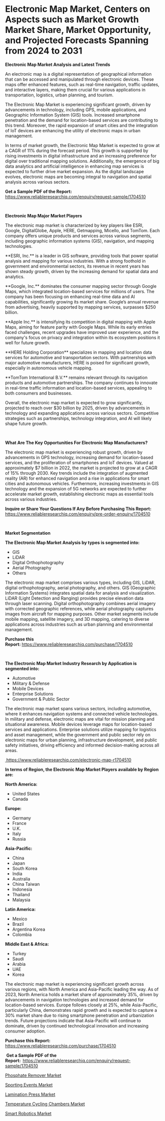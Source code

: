 <p><h1>Electronic Map Market, Centers on Aspects such as Market Growth Market Share, Market Opportunity, and Projected Forecasts Spanning from 2024 to 2031</h1></p><p><strong>Electronic Map Market Analysis and Latest Trends</strong></p>
<p><p>An electronic map is a digital representation of geographical information that can be accessed and manipulated through electronic devices. These maps offer enhanced features, such as real-time navigation, traffic updates, and interactive layers, making them crucial for various applications in transportation, logistics, urban planning, and tourism. </p><p>The Electronic Map Market is experiencing significant growth, driven by advancements in technology, including GPS, mobile applications, and Geographic Information System (GIS) tools. Increased smartphone penetration and the demand for location-based services are contributing to this trend. Moreover, the rapid expansion of smart cities and the integration of IoT devices are enhancing the utility of electronic maps in urban management.</p><p>In terms of market growth, the Electronic Map Market is expected to grow at a CAGR of 11% during the forecast period. This growth is supported by rising investments in digital infrastructure and an increasing preference for digital over traditional mapping solutions. Additionally, the emergence of big data analytics and artificial intelligence in enhancing map services is expected to further drive market expansion. As the digital landscape evolves, electronic maps are becoming integral to navigation and spatial analysis across various sectors.</p></p>
<p><strong>Get a Sample PDF of the Report:&nbsp;</strong> <a href="https://www.reliableresearchiq.com/enquiry/request-sample/1704510?utm_campaign=104&utm_medium=2&utm_source=Github&utm_content=ia&utm_term=21102024&utm_id=electronic-map">https://www.reliableresearchiq.com/enquiry/request-sample/1704510</a></p>
<p>&nbsp;</p>
<p><strong>Electronic Map Major Market Players</strong></p>
<p><p>The electronic map market is characterized by key players like ESRI, Google, DigitalGlobe, Apple, HERE, Getmapping, Micello, and TomTom. Each company offers unique products and services across various segments, including geographic information systems (GIS), navigation, and mapping technologies.</p><p>**ESRI, Inc.** is a leader in GIS software, providing tools that power spatial analysis and mapping for various industries. With a strong foothold in government and environmental sectors, its revenue in recent years has shown steady growth, driven by the increasing demand for spatial data and analytics.</p><p>**Google, Inc.** dominates the consumer mapping sector through Google Maps, which integrated location-based services for millions of users. The company has been focusing on enhancing real-time data and AI capabilities, significantly growing its market share. Google’s annual revenue from advertising, heavily supported by mapping services, surpasses $250 billion.</p><p>**Apple Inc.** is intensifying its competition in digital mapping with Apple Maps, aiming for feature parity with Google Maps. While its early entries faced challenges, recent upgrades have improved user experience, and the company's focus on privacy and integration within its ecosystem positions it well for future growth.</p><p>**HERE Holding Corporation** specializes in mapping and location data services for automotive and transportation sectors. With partnerships with major automotive manufacturers, HERE is poised for significant growth, especially in autonomous vehicle mapping.</p><p>**TomTom International B.V.** remains relevant through its navigation products and automotive partnerships. The company continues to innovate in real-time traffic information and location-based services, appealing to both consumers and businesses.</p><p>Overall, the electronic map market is expected to grow significantly, projected to reach over $30 billion by 2025, driven by advancements in technology and expanding applications across various sectors. Competitive strategies such as partnerships, technology integration, and AI will likely shape future growth.</p></p>
<p>&nbsp;</p>
<p><strong>What Are The Key Opportunities For Electronic Map Manufacturers?</strong></p>
<p><p>The electronic map market is experiencing robust growth, driven by advancements in GPS technology, increasing demand for location-based services, and the proliferation of smartphones and IoT devices. Valued at approximately $7 billion in 2022, the market is projected to grow at a CAGR of 15% through 2030. Key trends include the integration of augmented reality (AR) for enhanced navigation and a rise in applications for smart cities and autonomous vehicles. Furthermore, increasing investments in GIS technology and the expansion of 5G networks are expected to further accelerate market growth, establishing electronic maps as essential tools across various industries.</p></p>
<p><strong>Inquire or Share Your Questions If Any Before Purchasing This Report:</strong> <a href="https://www.reliableresearchiq.com/enquiry/pre-order-enquiry/1704510?utm_campaign=104&utm_medium=2&utm_source=Github&utm_content=ia&utm_term=21102024&utm_id=electronic-map">https://www.reliableresearchiq.com/enquiry/pre-order-enquiry/1704510</a></p>
<p>&nbsp;</p>
<p><strong>Market Segmentation</strong></p>
<p><strong>The Electronic Map Market Analysis by types is segmented into:</strong></p>
<p><ul><li>GIS</li><li>LiDAR</li><li>Digital Orthophotography</li><li>Aerial Photography</li><li>Others</li></ul></p>
<p><p>The electronic map market comprises various types, including GIS, LiDAR, digital orthophotography, aerial photography, and others. GIS (Geographic Information Systems) integrates spatial data for analysis and visualization. LiDAR (Light Detection and Ranging) provides precise elevation data through laser scanning. Digital orthophotography combines aerial imagery with corrected geographic references, while aerial photography captures images from aircraft for mapping purposes. Other market segments include mobile mapping, satellite imagery, and 3D mapping, catering to diverse applications across industries such as urban planning and environmental management.</p></p>
<p><strong>Purchase this Report:&nbsp;</strong><a href="https://www.reliableresearchiq.com/purchase/1704510?utm_campaign=104&utm_medium=2&utm_source=Github&utm_content=ia&utm_term=21102024&utm_id=electronic-map">https://www.reliableresearchiq.com/purchase/1704510</a></p>
<p>&nbsp;</p>
<p><strong>The Electronic Map Market Industry Research by Application is segmented into:</strong></p>
<p><ul><li>Automotive</li><li>Military & Defense</li><li>Mobile Devices</li><li>Enterprise Solutions</li><li>Government & Public Sector</li></ul></p>
<p><p>The electronic map market spans various sectors, including automotive, where it enhances navigation systems and connected vehicle technologies. In military and defense, electronic maps are vital for mission planning and situational awareness. Mobile devices leverage maps for location-based services and applications. Enterprise solutions utilize mapping for logistics and asset management, while the government and public sector rely on electronic maps for urban planning, infrastructure development, and public safety initiatives, driving efficiency and informed decision-making across all areas.</p></p>
<p><a href="https://www.reliableresearchiq.com/electronic-map-r1704510?utm_campaign=104&utm_medium=2&utm_source=Github&utm_content=ia&utm_term=21102024&utm_id=electronic-map">&nbsp;https://www.reliableresearchiq.com/electronic-map-r1704510</a></p>
<p><strong>In terms of Region, the Electronic Map Market Players available by Region are:</strong></p>
<p>
    <p> <strong> North America: </strong>
        <ul>
            <li>United States</li>
            <li>Canada</li>
        </ul>
        </p> 
    <p> <strong> Europe: </strong>
        <ul>
            <li>Germany</li>
            <li>France</li>
            <li>U.K.</li>
            <li>Italy</li>
            <li>Russia</li>
        </ul>
        </p> 
    <p> <strong> Asia-Pacific: </strong>
        <ul>
            <li>China</li>
            <li>Japan</li>
            <li>South Korea</li>
            <li>India</li>
            <li>Australia</li>
            <li>China Taiwan</li>
            <li>Indonesia</li>
            <li>Thailand</li>
            <li>Malaysia</li>
        </ul>
        </p> 
    <p> <strong> Latin America: </strong>
        <ul>
            <li>Mexico</li>
            <li>Brazil</li>
            <li>Argentina Korea</li>
            <li>Colombia</li>
        </ul>
        </p> 
    <p> <strong> Middle East & Africa: </strong>
        <ul>
            <li>Turkey</li>
            <li>Saudi</li>
            <li>Arabia</li>
            <li>UAE</li>
            <li>Korea</li>
        </ul>
    </p>
    </p>
<p><p>The electronic map market is experiencing significant growth across various regions, with North America and Asia-Pacific leading the way. As of 2023, North America holds a market share of approximately 35%, driven by advancements in navigation technologies and increased demand for location-based services. Europe follows closely at 25%, while Asia-Pacific, particularly China, demonstrates rapid growth and is expected to capture a 30% market share due to rising smartphone penetration and urbanization trends. Future projections indicate that Asia-Pacific will continue to dominate, driven by continued technological innovation and increasing consumer adoption.</p></p>
<p><strong>Purchase this Report: </strong><a href="https://www.reliableresearchiq.com/purchase/1704510?utm_campaign=104&utm_medium=2&utm_source=Github&utm_content=ia&utm_term=21102024&utm_id=electronic-map">https://www.reliableresearchiq.com/purchase/1704510</a></p>
<p>&nbsp;<strong>Get a Sample PDF of the Report:&nbsp;&nbsp;</strong><a href="https://www.reliableresearchiq.com/enquiry/request-sample/1704510?utm_campaign=104&utm_medium=2&utm_source=Github&utm_content=ia&utm_term=21102024&utm_id=electronic-map">https://www.reliableresearchiq.com/enquiry/request-sample/1704510</a></p>
<p><strong></strong></p>
<p><p><a href="https://www.linkedin.com/pulse/phosphate-remover-market-outlook-share-analysis-growth-u1jfe?utm_campaign=104&utm_medium=2&utm_source=Github&utm_content=ia&utm_term=21102024&utm_id=electronic-map">Phosphate Remover Market</a></p><p><a href="https://github.com/brookiqhurne/Market-Research-Report-List-1/blob/main/sporting-events-market.md?utm_campaign=104&utm_medium=2&utm_source=Github&utm_content=ia&utm_term=21102024&utm_id=electronic-map">Sporting Events Market</a></p><p><a href="https://www.linkedin.com/pulse/strategic-insights-global-lamination-press-market-trends-zgshe?utm_campaign=104&utm_medium=2&utm_source=Github&utm_content=ia&utm_term=21102024&utm_id=electronic-map">Lamination Press Market</a></p><p><a href="https://issuu.com/reportprime-2/docs/temperature-cycling-chambers-market_c354eade90e1cc?utm_campaign=104&utm_medium=2&utm_source=Github&utm_content=ia&utm_term=21102024&utm_id=electronic-map">Temperature Cycling Chambers Market</a></p><p><a href="https://github.com/radmanjxendrisczn/Market-Research-Report-List-1/blob/main/smart-robotics-market.md?utm_campaign=104&utm_medium=2&utm_source=Github&utm_content=ia&utm_term=21102024&utm_id=electronic-map">Smart Robotics Market</a></p></p>